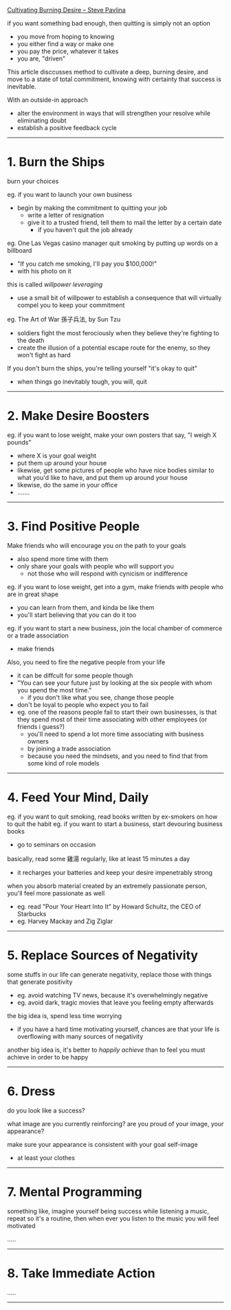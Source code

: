 [Cultivating Burning Desire – Steve Pavlina](https://stevepavlina.com/blog/2005/03/cultivating-burning-desire/)

if you want something bad enough, then quitting is simply not an option
* you move from hoping to knowing
* you either find a way or make one
* you pay the price, whatever it takes
* you are, "driven"

This article disccusses method to cultivate a deep, burning desire, and move to a state of total commitment, knowing with certainty that success is inevitable.

With an outside-in approach
* alter the environment in ways that will strengthen your resolve while eliminating doubt
* establish a positive feedback cycle
___

# 1. Burn the Ships
burn your choices

eg. if you want to launch your own business
* begin by making the commitment to quitting your job
	* write a letter of resignation
	* give it to a trusted friend, tell them to mail the letter by a certain date
		* if you haven't quit the job already

eg. One Las Vegas casino manager quit smoking by putting up words on a billboard
* "If you catch me smoking, I'll pay you $100,000!"
* with his photo on it

this is called *willpower leveraging*
* use a small bit of willpower to establish a consequence that will virtually compel you to keep your commitment

eg. The Art of War 孫子兵法, by Sun Tzu
* soldiers fight the most ferociously when they believe they're fighting to the death
* create the illusion of a potential escape route for the enemy, so they won't fight as hard

If you don't burn the ships, you're telling yourself "it's okay to quit"
* when things go inevitably tough, you will, quit
___

# 2. Make Desire Boosters

eg. if you want to lose weight, make your own posters that say, "I weigh X pounds"
* where X is your goal weight
* put them up around your house
* likewise, get some pictures of people who have nice bodies similar to what you'd like to have, and put them up around your house
* likewise, do the same in your office
* .......
___

# 3. Find Positive People

Make friends who will encourage you on the path to your goals
* also spend more time with them
* only share your goals with people who will support you
	* not those who will respond with cynicism or indifference

eg. if you want to lose weight, get into a gym, make friends with people who are in great shape
* you can learn from them, and kinda be like them
* you'll start believing that you can do it too

eg. if you want to start a new business, join the local chamber of commerce or a trade association
* make friends

Also, you need to fire the negative people from your life
* it can be diffcult for some people though
* "You can see your future just by looking at the six people with whom you spend the most time."
	* if you don't like what you see, change those people
* don't be loyal to people who expect you to fail
* eg. one of the reasons people fail to start their own businesses, is that they spend most of their time associating with other employees (or friends i guess?)
	* you'll need to spend a lot more time associating with business owners
	* by joining a trade association
	* because you need the mindsets, and you need to find that from some kind of role models
___

# 4. Feed Your Mind, Daily

eg. if you want to quit smoking, read books written by ex-smokers on how to quit the habit
eg. if you want to start a business, start devouring business books
* go to seminars on occasion

basically, read some 雞湯 regularly, like at least 15 minutes a day
* it recharges your batteries and keep your desire impenetrably strong

when you absorb material created by an extremely passionate person, you'll feel more passionate as well
* eg. read "Pour Your Heart Into It" by Howard Schultz, the CEO of Starbucks
* eg. Harvey Mackay and Zig Ziglar
___

# 5. Replace Sources of Negativity

some stuffs in our life can generate negativity, replace those with things that generate positivity
* eg. avoid watching TV news, because it's overwhelmingly negative
* eg. avoid dark, tragic movies that leave you feeling empty afterwards

the big idea is, spend less time worrying
* if you have a hard time motivating yourself, chances are that your life is overflowing with many sources of negativity

another big idea is, it's better to *happily achieve* than to feel you must achieve in order to be happy
___

# 6. Dress
do you look like a success?

what image are you currently reinforcing?
are you proud of your image, your appearance?

make sure your appearance is consistent with your goal self-image
* at least your clothes
___

# 7. Mental Programming

something like, imagine yourself being success while listening a music, repeat so it's a routine, then when ever you listen to the music you will feel motivated

.....
___

# 8. Take Immediate Action

.....
____
